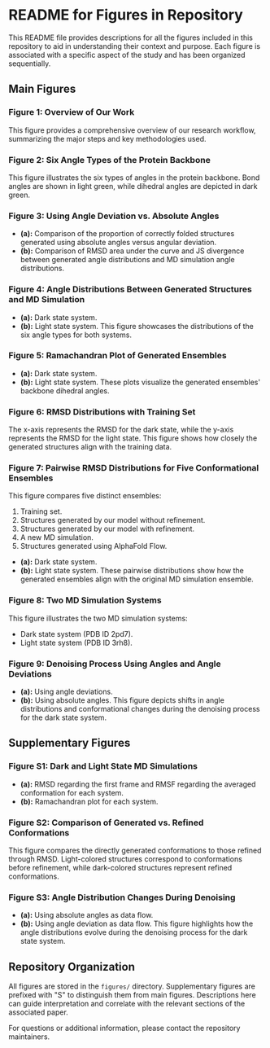 
# README for Figures in Repository

This README file provides descriptions for all the figures included in this repository to aid in understanding their context and purpose. Each figure is associated with a specific aspect of the study and has been organized sequentially.

## Main Figures

### Figure 1: Overview of Our Work
This figure provides a comprehensive overview of our research workflow, summarizing the major steps and key methodologies used.

### Figure 2: Six Angle Types of the Protein Backbone
This figure illustrates the six types of angles in the protein backbone. Bond angles are shown in light green, while dihedral angles are depicted in dark green.

### Figure 3: Using Angle Deviation vs. Absolute Angles
- **(a):** Comparison of the proportion of correctly folded structures generated using absolute angles versus angular deviation.
- **(b):** Comparison of RMSD area under the curve and JS divergence between generated angle distributions and MD simulation angle distributions.

### Figure 4: Angle Distributions Between Generated Structures and MD Simulation
- **(a):** Dark state system.
- **(b):** Light state system.
This figure showcases the distributions of the six angle types for both systems.

### Figure 5: Ramachandran Plot of Generated Ensembles
- **(a):** Dark state system.
- **(b):** Light state system.
These plots visualize the generated ensembles' backbone dihedral angles.

### Figure 6: RMSD Distributions with Training Set
The x-axis represents the RMSD for the dark state, while the y-axis represents the RMSD for the light state. This figure shows how closely the generated structures align with the training data.

### Figure 7: Pairwise RMSD Distributions for Five Conformational Ensembles
This figure compares five distinct ensembles:
1. Training set.
2. Structures generated by our model without refinement.
3. Structures generated by our model with refinement.
4. A new MD simulation.
5. Structures generated using AlphaFold Flow.

- **(a):** Dark state system.
- **(b):** Light state system.
These pairwise distributions show how the generated ensembles align with the original MD simulation ensemble.

### Figure 8: Two MD Simulation Systems
This figure illustrates the two MD simulation systems:
- Dark state system (PDB ID 2pd7).
- Light state system (PDB ID 3rh8).

### Figure 9: Denoising Process Using Angles and Angle Deviations
- **(a):** Using angle deviations.
- **(b):** Using absolute angles.
This figure depicts shifts in angle distributions and conformational changes during the denoising process for the dark state system.

## Supplementary Figures

### Figure S1: Dark and Light State MD Simulations
- **(a):** RMSD regarding the first frame and RMSF regarding the averaged conformation for each system.
- **(b):** Ramachandran plot for each system.

### Figure S2: Comparison of Generated vs. Refined Conformations
This figure compares the directly generated conformations to those refined through RMSD. Light-colored structures correspond to conformations before refinement, while dark-colored structures represent refined conformations.

### Figure S3: Angle Distribution Changes During Denoising
- **(a):** Using absolute angles as data flow.
- **(b):** Using angle deviation as data flow.
This figure highlights how the angle distributions evolve during the denoising process for the dark state system.

## Repository Organization
All figures are stored in the `figures/` directory. Supplementary figures are prefixed with "S" to distinguish them from main figures. Descriptions here can guide interpretation and correlate with the relevant sections of the associated paper.

For questions or additional information, please contact the repository maintainers.

